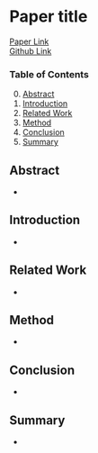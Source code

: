# Paper title

[Paper Link]() \
[Github Link]()

### Table of Contents
0. [Abstract](##Abstract)
0. [Introduction](##Introduction)
0. [Related Work](##RelatedWork)
0. [Method](##Method)
0. [Conclusion](##Conclusion)
0. [Summary](##Summary)

## Abstract

- 

## Introduction
- 

## Related Work
- 

## Method
- 

## Conclusion
- 

## Summary
- 
